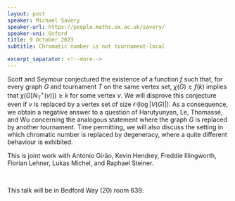 ```yaml
---
layout: post
speaker: Michael Savery
speaker-url: https://people.maths.ox.ac.uk/savery/
speaker-uni: Oxford
title: 9 October 2023
subtitle: Chromatic number is not tournament-local

excerpt_separator: <!--more-->
---
```

Scott and Seymour conjectured the existence of a function $f$ such that, for every graph $G$ and tournament $T$ on the same vertex set, $\chi(G)\geq f(k)$ implies that $\chi(G[N_T^+(v)])\geq k$ for some vertex $v$. We will disprove this conjecture even if $v$ is replaced by a vertex set of size $\mathcal{O}(\log{|V(G)|})$. 
As a consequence, we obtain a negative answer to a question of Harutyunyan, Le, Thomassé, and Wu concerning the analogous statement where the graph $G$ is replaced by another tournament. Time permitting, we will also discuss the setting in which chromatic number is replaced by degeneracy, where a quite different behaviour is exhibited.

This is joint work with António Girão, Kevin Hendrey, Freddie Illingworth, Florian Lehner, Lukas Michel, and Raphael Steiner.

<br>

This talk will be in Bedford Way (20) room 639.

<!--more-->

